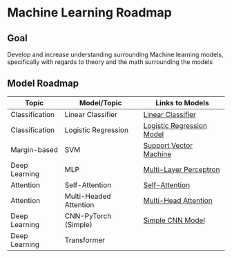 # Machine Learning Roadmap

## Goal
Develop and increase understanding surrounding Machine learning models, specifically with regards to theory and the math surrounding the models

## Model Roadmap

| Topic             | Model/Topic                   | Links to Models     |  
| ----------------- | ----------------------------- | --------------------|
| Classification    | Linear Classifier             | [Linear Classifier](https://github.com/jtappen1/Machine-Learning-From-Scratch/tree/main/models/linear-classifier)           |
| Classification    | Logistic Regression           | [Logistic Regression Model](https://github.com/jtappen1/Machine-Learning-From-Scratch/tree/main/models/logistic-regression) |
| Margin-based      | SVM                           | [Support Vector Machine](https://github.com/jtappen1/Machine-Learning-From-Scratch/tree/main/models/svm)                    |
| Deep Learning     | MLP                           | [Multi-Layer Perceptron](https://github.com/jtappen1/Machine-Learning-From-Scratch/tree/main/models/mlp)                    |
| Attention         | Self-Attention                | [Self-Attention](https://github.com/jtappen1/Machine-Learning-From-Scratch/tree/main/models/self-attention)     |
| Attention         | Multi-Headed Attention        | [Multi-Head Attention](https://github.com/jtappen1/Machine-Learning-From-Scratch/tree/main/models/multi-head-attention)     |
| Deep Learning     | CNN-PyTorch (Simple)          | [Simple CNN Model](https://github.com/jtappen1/Machine-Learning-From-Scratch/tree/main/models/cnn-pytorch)  |
| Deep Learning     | Transformer                   |  |


